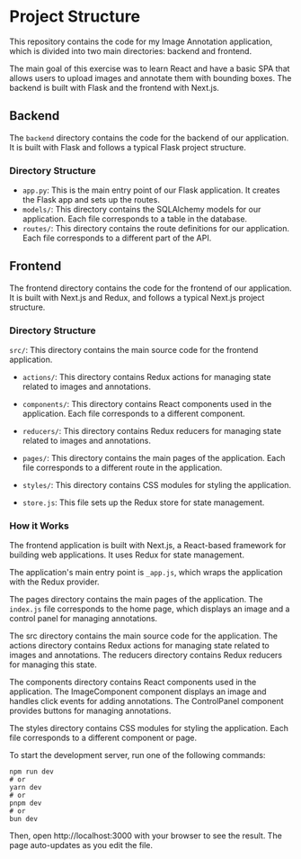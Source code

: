 # Project Structure

This repository contains the code for my Image Annotation application, which is divided into two main directories: backend and frontend.

The main goal of this exercise was to learn React and have a basic SPA that allows users to upload images and annotate them with bounding boxes. The backend is built with Flask and the frontend with Next.js.

## Backend

The `backend` directory contains the code for the backend of our application. It is built with Flask and follows a typical Flask project structure.

### Directory Structure

- `app.py`: This is the main entry point of our Flask application. It creates the Flask app and sets up the routes.
- `models/`: This directory contains the SQLAlchemy models for our application. Each file corresponds to a table in the database.
- `routes/`: This directory contains the route definitions for our application. Each file corresponds to a different part of the API.

## Frontend

The frontend directory contains the code for the frontend of our application. It is built with Next.js and Redux, and follows a typical Next.js project structure.

### Directory Structure
`src/`: This directory contains the main source code for the frontend application.
- `actions/`: This directory contains Redux actions for managing state related to images and annotations.
- `components/`: This directory contains React components used in the application. Each file corresponds to a different component.
- `reducers/`: This directory contains Redux reducers for managing state related to images and annotations.
- `pages/`: This directory contains the main pages of the application. Each file corresponds to a different route in the application.
- `styles/`: This directory contains CSS modules for styling the application.

- `store.js`: This file sets up the Redux store for state management.

### How it Works
The frontend application is built with Next.js, a React-based framework for building web applications. It uses Redux for state management.

The application's main entry point is `_app.js`, which wraps the application with the Redux provider.

The pages directory contains the main pages of the application. The `index.js` file corresponds to the home page, which displays an image and a control panel for managing annotations.

The src directory contains the main source code for the application. The actions directory contains Redux actions for managing state related to images and annotations. The reducers directory contains Redux reducers for managing this state.

The components directory contains React components used in the application. The ImageComponent component displays an image and handles click events for adding annotations. The ControlPanel component provides buttons for managing annotations.

The styles directory contains CSS modules for styling the application. Each file corresponds to a different component or page.

To start the development server, run one of the following commands:

```
npm run dev
# or
yarn dev
# or
pnpm dev
# or
bun dev
```

Then, open http://localhost:3000 with your browser to see the result. The page auto-updates as you edit the file.